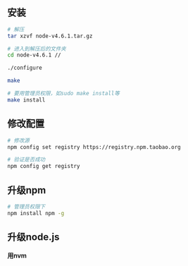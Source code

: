 ## 安装

``` bash
# 解压
tar xzvf node-v4.6.1.tar.gz

# 进入到解压后的文件夹
cd node-v4.6.1 // 

./configure

make

# 要用管理员权限，如sudo make install等
make install
```


## 修改配置

``` bash
# 修改源
npm config set registry https://registry.npm.taobao.org

# 验证是否成功
npm config get registry
```


## 升级npm

``` bash
# 管理员权限下
npm install npm -g
```


## 升级node.js
**用nvm**


